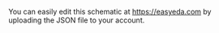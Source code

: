 You can easily edit this schematic at https://easyeda.com by<br> 
uploading the JSON file to your account.<br>
